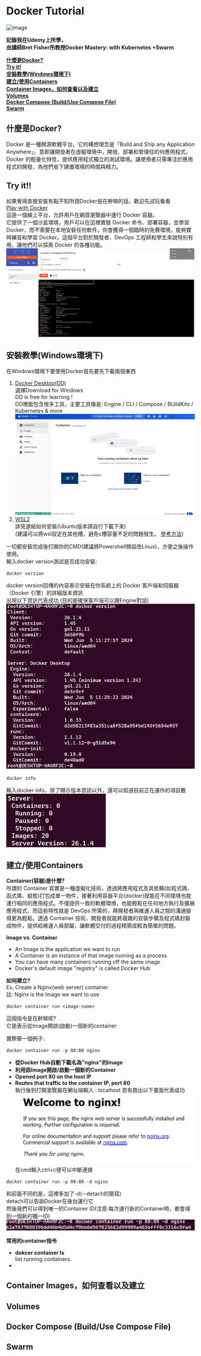 # Docker Tutorial
![image](https://github.com/user-attachments/assets/5c69fcca-03ea-427e-b6ee-a488ea072782)

**記錄我在Udemy上所學，  
由講師Bret Fisher所教授Docker Mastery: with Kubernetes +Swarm**

**[什麼是Docker?](#什麼是docker)**  
**[Try it!](#try-it)**  
**[安裝教學(Windows環境下)](#安裝教學windows環境下)**  
**[建立/使用Containers](#建立使用containers)**  
**[Container Images，如何查看以及建立](#container-images如何查看以及建立)**  
**[Volumes](#volumes)**  
**[Docker Compose (Build/Use Compose File)](#docker-compose-builduse-compose-file)**  
**[Swarm](#swarm)**  

## 什麼是Docker?  
Docker 是一種開源軟體平台，它的構想理念是「Build and Ship any Application Anywhere」，意即讓開發者在虛擬環境中，開發、部署和管理任的何應用程式。Docker 的輕量化特性，提供應用程式獨立的測試環境。讓使用者只需專注於應用程式的開發，為他們省下建置環境的時間與精力。  

##  Try it!! 
如果覺得直接安裝有點不知所措Docker是在幹嘛的話，歡迎先試玩看看  
[Play with Docker](https://labs.play-with-docker.com/)  
這是一個線上平台，允許用戶在網頁瀏覽器中運行 Docker 容器。  
它提供了一個沙盒環境，用戶可以在這裡實驗 Docker 命令、部署容器，並學習 Docker，而不需要在本地安裝任何軟件。你會獲得一個臨時的免費環境，能夠實時練習和學習 Docker。這個平台對於開發者、DevOps 工程師和學生來說特別有用，讓他們可以探索 Docker 的各種功能。  
![alt text](image-2.png)  

## 安裝教學(Windows環境下)
在Windows環境下要使用Docker首先要先下載兩個東西  
1. [Docker Desktop(DD)](https://www.docker.com/products/docker-desktop/)  
   選擇Download for Windows  
   DD is free for learning !  
   DD裡面包含很多工具，主要工具像是: Engine / CLI / Compose / BUildKits / Kubernetes & more  
   ![alt text](image-3.png)
2. [WSL2](https://learn.microsoft.com/zh-tw/windows/wsl/install)  
   詳見連結如何安裝(Ubuntu版本請自行下載下來)  
   (建議可以將wsl設定在其他槽，避免c槽容量不足的問題發生。 [參考方法](https://hackmd.io/@Kuihao/wsl))      

一切都安裝完成後打開你的CMD(建議將Powershell預設改Linux)，方便之後操作使用。  
輸入docker version測試是否成功安裝:  
```
docker version
```  
docker version回傳的內容表示安裝在你系統上的 Docker 客戶端和伺服器（Docker 引擎）的詳細版本資訊     
出現以下資訊代表成功 (目的是確保客戶端可以跟Engine對話)  
![alt text](image.png)  

```
docker info
```
輸入docker info，除了顯示版本資訊以外，還可以知道目前正在運作的項目數  
![alt text](image-4.png)

## 建立/使用Containers  
**Container(容器)是什麼?**  
所謂的 Container 其實是一種虛擬化技術，透過將應用程式及其依賴(如程式碼、函式庫、組態)打包成單一物件，接著利用容器平台(docker)就能在不同環境也能運行相同的應用程式。不僅提供一致的軟體環境，也能輕鬆在任何地方執行及擴展應用程式，而這些特性就是 DevOps 所需的，將開發者與維運人員之間的溝通變得更為輕鬆。透過 Container 技術，開發者就能將複雜的安裝步驟及程式碼封裝成物件，提供給維運人員部屬，讓軟體交付的過程精簡成較為簡單的問題。  

**Image vs. Container**  
- An Image is the application we want to run  
- A Container is an instance of that image running as a process  
- You can have many containers running off the same image  
- Docker's default image "registry" is called Docker Hub  

**如何建立?**  
Ex. Create a Nginx(web server) container  
註: Nginx is the Image we want to use  

```
docker container run <image-name>
```  
這個指令是在幹嘛呢?  
它是表示從Image開啟(啟動)一個新的container  

實際舉一個例子:  
```
docker container run -p 80:80 nginx
```

- **從Docker Hub自動下載名為"nginx"的Image**    
- **利用該Image開啟/啟動一個新的Container**    
- **Opened port 80 on the host IP**  
- **Routes that traffic to the container IP, port 80**  
執行後到打開瀏覽器在網址端輸入 : localhost 若有跑出以下畫面代表成功  
![alt text](image-5.png)  
在cmd輸入ctrl+c便可以中斷連接  

```
docker container run -p 80:80 -d nginx
```  
和前面不同的是，這裡多加了-d(--detach的簡寫)  
detach可以告訴Docker在後台運行它  
然後我們可以得到唯一的Container ID(注意:每次運行新的Container時，都會得到一個新的獨一ID)    
![alt text](image-6.png)

**常用的container指令**  
- **dokcer container ls**  
  list running containers.  
- 

## Container Images，如何查看以及建立  

## Volumes  

## Docker Compose (Build/Use Compose File)  

## Swarm  
